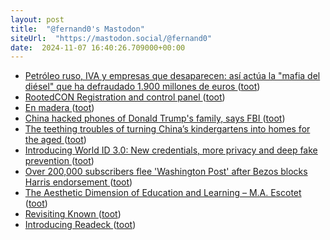 ```yaml
---
layout: post
title:  "@fernand0's Mastodon"
siteUrl:  "https://mastodon.social/@fernand0"
date:  2024-11-07 16:40:26.709000+00:00
---
```

*  [Petróleo ruso, IVA y empresas que desaparecen: así actúa la "mafia del diésel" que ha defraudado 1.900 millones de euros ](https://www.xataka.com/movilidad/te-venden-combustible-muy-barato-sospecha-se-investiga-mafia-diesel-defraudar-1-900-millones-euro) ([toot](https://mastodon.social/@fernand0/113442660463878538))
*  [RootedCON Registration and control panel ](https://cfp.rootedcon.com/cfp/oldskool/7) ([toot](https://mastodon.social/@fernand0/113442403274607972))
*  [En madera ](https://www.flickr.com/photos/fernand0/54080256484) ([toot](https://mastodon.social/@fernand0/113441738553719532))
*  [China hacked phones of Donald Trump's family, says FBI ](https://www.telegraph.co.uk/us/politics/2024/10/29/china-hacked-phones-donald-trump-family-says-fbi) ([toot](https://mastodon.social/@fernand0/113441716708078020))
*  [The teething troubles of turning China’s kindergartens into homes for the aged ](https://www.scmp.com/news/china/politics/article/3283061/teething-troubles-turning-chinas-kindergartens-homes-age) ([toot](https://mastodon.social/@fernand0/113441480331845804))
*  [Introducing World ID 3.0: New credentials, more privacy and deep fake prevention ](https://world.org/blog/announcements/introducing-world-id-3-new-credentials-more-privacy-deep-fake-preventio) ([toot](https://mastodon.social/@fernand0/113441194166420907))
*  [Over 200,000 subscribers flee &#39;Washington Post&#39; after Bezos blocks Harris endorsement  ](https://www.npr.org/2024/10/28/nx-s1-5168416/washington-post-bezos-endorsement-president-cancellations-resignations) ([toot](https://mastodon.social/@fernand0/113440870685732601))
*  [The Aesthetic Dimension of Education and Learning – M.A. Escotet ](https://miguelescotet.com/2024/the-aesthetic-dimension-of-education-and-learning) ([toot](https://mastodon.social/@fernand0/113440059772703633))
*  [Revisiting Known ](https://werd.io/2024/revisiting-know) ([toot](https://mastodon.social/@fernand0/113439212142007783))
*  [Introducing Readeck ](https://readeck.org/en/blog/202312-readeck) ([toot](https://mastodon.social/@fernand0/113437502366115448))
